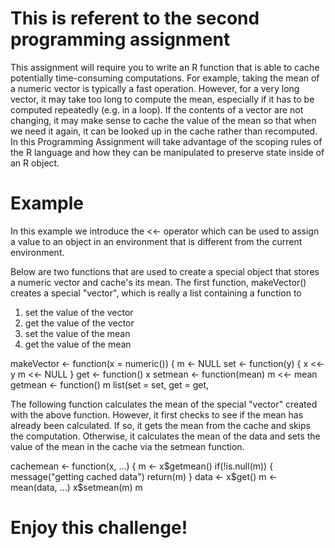 # This is referent to the second programming assignment 
This assignment will require you to write an R function that is able to cache potentially time-consuming computations. 
For example, taking the mean of a numeric vector is typically a fast operation. 
However, for a very long vector, it may take too long to compute the mean, especially if it has to be computed repeatedly (e.g. in a loop). 
If the contents of a vector are not changing, it may make sense to cache the value of the mean 
so that when we need it again, it can be looked up in the cache rather than recomputed. 
In this Programming Assignment will take advantage of the scoping rules of the R language and 
how they can be manipulated to preserve state inside of an R object.

# Example
In this example we introduce the <<- operator which can be used to assign a value to an object in an environment 
that is different from the current environment. 

Below are two functions that are used to create a special object that stores a numeric vector and cache's its mean.
The first function, makeVector() creates a special "vector", which is really a list containing a function to
1. set the value of the vector
2. get the value of the vector
3. set the value of the mean
4. get the value of the mean

makeVector <- function(x = numeric()) {
        m <- NULL
        set <- function(y) {
                x <<- y
                m <<- NULL
        }
        get <- function() x
        setmean <- function(mean) m <<- mean
        getmean <- function() m
        list(set = set, get = get,


The following function calculates the mean of the special "vector" created with the above function. 
However, it first checks to see if the mean has already been calculated. 
If so, it gets the mean from the cache and skips the computation. 
Otherwise, it calculates the mean of the data and sets the value of the mean in the cache via the setmean function.

cachemean <- function(x, ...) {
        m <- x$getmean()
        if(!is.null(m)) {
                message("getting cached data")
                return(m)
        }
        data <- x$get()
        m <- mean(data, ...)
        x$setmean(m)
        m

# Enjoy this challenge!
